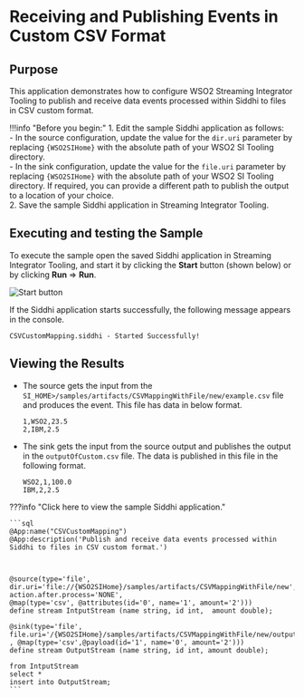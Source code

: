 # Receiving and Publishing Events in Custom CSV Format

## Purpose

This application demonstrates how to configure WSO2 Streaming Integrator Tooling to publish and receive data events processed within Siddhi to files in CSV custom format.

!!!info "Before you begin:"
    1. Edit the sample Siddhi application as follows:<br/>
        - In the source configuration, update the value for the `dir.uri` parameter by replacing `{WSO2SIHome}` with the absolute path of your WSO2 SI Tooling directory.<br/>
        - In the sink configuration, update the value for the `file.uri` parameter by replacing `{WSO2SIHome}` with the absolute path of your WSO2 SI Tooling directory. If required, you can provide a different path to publish the output to a location of your choice.<br/>
    2. Save the sample Siddhi application in Streaming Integrator Tooling.


## Executing and testing the Sample

To execute the sample open the saved Siddhi application in Streaming Integrator Tooling, and start it by clicking the **Start** button (shown below) or by clicking **Run** => **Run**.

![Start button](../../images/amazon-s3-sink-sample/start.png)

If the Siddhi application starts successfully, the following message appears in the console.

`CSVCustomMapping.siddhi - Started Successfully!`

## Viewing the Results

* The source gets the input from the `SI_HOME>/samples/artifacts/CSVMappingWithFile/new/example.csv` file and produces the event. This file has data in below format.

    `1,WSO2,23.5`<br/>
    `2,IBM,2.5`<br/>

* The sink gets the input from the source output and publishes the output in the `outputOfCustom.csv` file. The data is published in this file in the following format.

    `WSO2,1,100.0`<br/>
    `IBM,2,2.5`<br/>

???info "Click here to view the sample Siddhi application."

    ```sql
    @App:name("CSVCustomMapping")
    @App:description('Publish and receive data events processed within Siddhi to files in CSV custom format.')



    @source(type='file',
    dir.uri='file://{WSO2SIHome}/samples/artifacts/CSVMappingWithFile/new',
    action.after.process='NONE',
    @map(type='csv', @attributes(id='0', name='1', amount='2')))
    define stream IntputStream (name string, id int,  amount double);

    @sink(type='file', file.uri='/{WSO2SIHome}/samples/artifacts/CSVMappingWithFile/new/outputOfCustom.csv' , @map(type='csv',@payload(id='1', name='0', amount='2')))
    define stream OutputStream (name string, id int, amount double);

    from IntputStream
    select *
    insert into OutputStream;
    ```